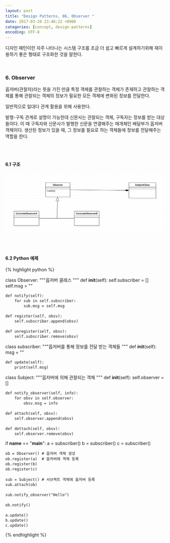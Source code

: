 ```yaml
---
layout: post
title: "Design Patterns, 06, Observer "
date: 2017-03-20 23:48:22 +0900
categories: [concept, design-patterns]
encoding: UTF-8
---
```


디자인 패턴이란 자주 나타나는 시스템 구조를 조금 더 쉽고 빠르게 설계하기위해 재이용하기 좋은 형태로 
구조화한 것을 말한다.  

<br/>


### 6. Observer
옵저버(관찰자)라는 뜻을 가진 만큼 특정 객체를 관찰하는 객체가 존재하고 관찰하는 객체를 통해 
관찰되는 객체의 정보가 필요한 모든 객체에 변화된 정보를 전달한다. 

일반적으로 일대다 관계 활용을 위해 사용한다. 

발행-구독 관계로 설명이 가능한데 신문사는 관찰되는 객체, 구독자는 정보를 받는 대상들이다. 이 때 구독자와
신문사가 발행한 신문을 연결해주는 매개체인 배달부가 옵저버 객체이다. 생산된 정보가 있을 때, 그 정보를 필요로
하는 객체들에 정보를 전달해주는 역할을 한다. 



<br/>
<br/>

#### 6.1 구조

![branch Image](https://raw.githubusercontent.com/lee-seul/lee-seul.github.com/master/static/img/_posts/observer.png)



<br/>
<br/>

#### 6.2 Python 예제



{% highlight python %}



class Observer: 
    """옵저버 클래스
    """
    def __init__(self):
        self.subscriber = []
        self.msg = ""

    def notify(self):
        for sub in self.subscriber:
            sub.msg = self.msg

    def register(self, obsv):
        self.subscriber.append(obsv)

    def unregister(self, obsv):
        self.subscriber.remove(obsv)


class subscriber:
    """옵저버를 통해 정보를 전달 받는 객체들
    """
    def __init__(self):
        msg = ""

    def update(self):
        print(self.msg)


class Subject:
    """옵저버에 의해 관찰되는 객체
    """
    def __init__(self):
        self.observer = []

    def notify_observer(self, info):
        for obsv in self.observer:
            obsv.msg = info

    def attach(self, obsv):
        self.observer.append(obsv)

    def dettach(self, obsv):
        self.observer.remove(obsv)


if __name__ == "__main__":
    a = subscriber() 
    b = subscriber()
    c = subscriber()
    
    ob = Observer() # 옵저버 객체 생성
    ob.register(a)  # 옵저버에 객체 등록
    ob.register(b)
    ob.register(c)

    sub = Subject() # 서브젝트 객체에 옵저버 등록
    sub.attach(ob)
    
    sub.notify_observer("Hello")

    ob.notify()
    
    a.update()
    b.update()
    c.update()


    

{% endhighlight %}



<br/>
<br/>

